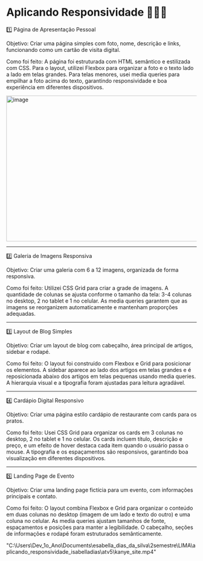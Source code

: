 # Aplicando Responsividade 👩🏻‍💻

1️⃣ Página de Apresentação Pessoal

Objetivo: Criar uma página simples com foto, nome, descrição e links, funcionando como um cartão de visita digital.

Como foi feito:
A página foi estruturada com HTML semântico e estilizada com CSS. Para o layout, utilizei Flexbox para organizar a foto e o texto lado a lado em telas grandes. Para telas menores, usei media queries para empilhar a foto acima do texto, garantindo responsividade e boa experiência em diferentes dispositivos.


<img width="959" height="386" alt="image" src="https://github.com/user-attachments/assets/e1715a85-6f2f-4d26-82fe-6bd5608ecdf3" />


_________________________________________________________________________________________

2️⃣ Galeria de Imagens Responsiva

Objetivo: Criar uma galeria com 6 a 12 imagens, organizada de forma responsiva.

Como foi feito:
Utilizei CSS Grid para criar a grade de imagens. A quantidade de colunas se ajusta conforme o tamanho da tela: 3-4 colunas no desktop, 2 no tablet e 1 no celular. As media queries garantem que as imagens se reorganizem automaticamente e mantenham proporções adequadas.

_________________________________________________________________________________________

3️⃣ Layout de Blog Simples

Objetivo: Criar um layout de blog com cabeçalho, área principal de artigos, sidebar e rodapé.

Como foi feito:
O layout foi construído com Flexbox e Grid para posicionar os elementos. A sidebar aparece ao lado dos artigos em telas grandes e é reposicionada abaixo dos artigos em telas pequenas usando media queries. A hierarquia visual e a tipografia foram ajustadas para leitura agradável.

_________________________________________________________________________________________

4️⃣ Cardápio Digital Responsivo

Objetivo: Criar uma página estilo cardápio de restaurante com cards para os pratos.

Como foi feito:
Usei CSS Grid para organizar os cards em 3 colunas no desktop, 2 no tablet e 1 no celular. Os cards incluem título, descrição e preço, e um efeito de hover destaca cada item quando o usuário passa o mouse. A tipografia e os espaçamentos são responsivos, garantindo boa visualização em diferentes dispositivos.

_________________________________________________________________________________________

5️⃣ Landing Page de Evento

Objetivo: Criar uma landing page fictícia para um evento, com informações principais e contato.

Como foi feito:
O layout combina Flexbox e Grid para organizar o conteúdo em duas colunas no desktop (imagem de um lado e texto do outro) e uma coluna no celular. As media queries ajustam tamanhos de fonte, espaçamentos e posições para manter a legibilidade. O cabeçalho, seções de informações e rodapé foram estruturados semânticamente.


"C:\Users\Dev_1o_Ano\Documents\esabella_dias_da_silva\2semestre\LIMA\aplicando_responsividade_isabelladias\atv5\kanye_site.mp4"
